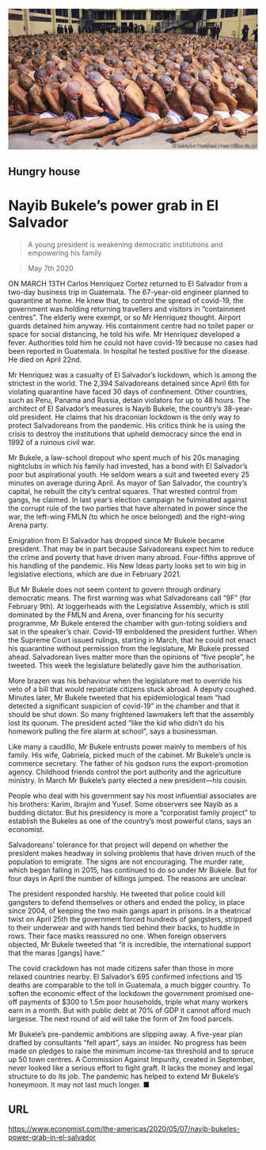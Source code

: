 ![](./images/20200509_AMP006_0.jpg)

## Hungry house

# Nayib Bukele’s power grab in El Salvador

> A young president is weakening democratic institutions and empowering his family

> May 7th 2020

ON MARCH 13TH Carlos Henríquez Cortez returned to El Salvador from a two-day business trip in Guatemala. The 67-year-old engineer planned to quarantine at home. He knew that, to control the spread of covid-19, the government was holding returning travellers and visitors in “containment centres”. The elderly were exempt, or so Mr Henríquez thought. Airport guards detained him anyway. His containment centre had no toilet paper or space for social distancing, he told his wife. Mr Henríquez developed a fever. Authorities told him he could not have covid-19 because no cases had been reported in Guatemala. In hospital he tested positive for the disease. He died on April 22nd. 

Mr Henríquez was a casualty of El Salvador’s lockdown, which is among the strictest in the world. The 2,394 Salvadoreans detained since April 6th for violating quarantine have faced 30 days of confinement. Other countries, such as Peru, Panama and Russia, detain violators for up to 48 hours. The architect of El Salvador’s measures is Nayib Bukele, the country’s 38-year-old president. He claims that his draconian lockdown is the only way to protect Salvadoreans from the pandemic. His critics think he is using the crisis to destroy the institutions that upheld democracy since the end in 1992 of a ruinous civil war. 

Mr Bukele, a law-school dropout who spent much of his 20s managing nightclubs in which his family had invested, has a bond with El Salvador’s poor but aspirational youth. He seldom wears a suit and tweeted every 25 minutes on average during April. As mayor of San Salvador, the country’s capital, he rebuilt the city’s central squares. That wrested control from gangs, he claimed. In last year’s election campaign he fulminated against the corrupt rule of the two parties that have alternated in power since the war, the left-wing FMLN (to which he once belonged) and the right-wing Arena party.

Emigration from El Salvador has dropped since Mr Bukele became president. That may be in part because Salvadoreans expect him to reduce the crime and poverty that have driven many abroad. Four-fifths approve of his handling of the pandemic. His New Ideas party looks set to win big in legislative elections, which are due in February 2021.

But Mr Bukele does not seem content to govern through ordinary democratic means. The first warning was what Salvadoreans call “9F” (for February 9th). At loggerheads with the Legislative Assembly, which is still dominated by the FMLN and Arena, over financing for his security programme, Mr Bukele entered the chamber with gun-toting soldiers and sat in the speaker’s chair. Covid-19 emboldened the president further. When the Supreme Court issued rulings, starting in March, that he could not enact his quarantine without permission from the legislature, Mr Bukele pressed ahead. Salvadorean lives matter more than the opinions of “five people”, he tweeted. This week the legislature belatedly gave him the authorisation.

More brazen was his behaviour when the legislature met to override his veto of a bill that would repatriate citizens stuck abroad. A deputy coughed. Minutes later, Mr Bukele tweeted that his epidemiological team “had detected a significant suspicion of covid-19” in the chamber and that it should be shut down. So many frightened lawmakers left that the assembly lost its quorum. The president acted “like the kid who didn’t do his homework pulling the fire alarm at school”, says a businessman. 

Like many a caudillo, Mr Bukele entrusts power mainly to members of his family. His wife, Gabriela, picked much of the cabinet. Mr Bukele’s uncle is commerce secretary. The father of his godson runs the export-promotion agency. Childhood friends control the port authority and the agriculture ministry. In March Mr Bukele’s party elected a new president—his cousin. 

People who deal with his government say his most influential associates are his brothers: Karim, Ibrajim and Yusef. Some observers see Nayib as a budding dictator. But his presidency is more a “corporatist family project” to establish the Bukeles as one of the country’s most powerful clans, says an economist.

Salvadoreans’ tolerance for that project will depend on whether the president makes headway in solving problems that have driven much of the population to emigrate. The signs are not encouraging. The murder rate, which began falling in 2015, has continued to do so under Mr Bukele. But for four days in April the number of killings jumped. The reasons are unclear.

The president responded harshly. He tweeted that police could kill gangsters to defend themselves or others and ended the policy, in place since 2004, of keeping the two main gangs apart in prisons. In a theatrical twist on April 25th the government forced hundreds of gangsters, stripped to their underwear and with hands tied behind their backs, to huddle in rows. Their face masks reassured no one. When foreign observers objected, Mr Bukele tweeted that “it is incredible, the international support that the maras [gangs] have.” 

The covid crackdown has not made citizens safer than those in more relaxed countries nearby. El Salvador’s 695 confirmed infections and 15 deaths are comparable to the toll in Guatemala, a much bigger country. To soften the economic effect of the lockdown the government promised one-off payments of $300 to 1.5m poor households, triple what many workers earn in a month. But with public debt at 70% of GDP it cannot afford much largesse. The next round of aid will take the form of 2m food parcels.

Mr Bukele’s pre-pandemic ambitions are slipping away. A five-year plan drafted by consultants “fell apart”, says an insider. No progress has been made on pledges to raise the minimum income-tax threshold and to spruce up 50 town centres. A Commission Against Impunity, created in September, never looked like a serious effort to fight graft. It lacks the money and legal structure to do its job. The pandemic has helped to extend Mr Bukele’s honeymoon. It may not last much longer. ■

## URL

https://www.economist.com/the-americas/2020/05/07/nayib-bukeles-power-grab-in-el-salvador
